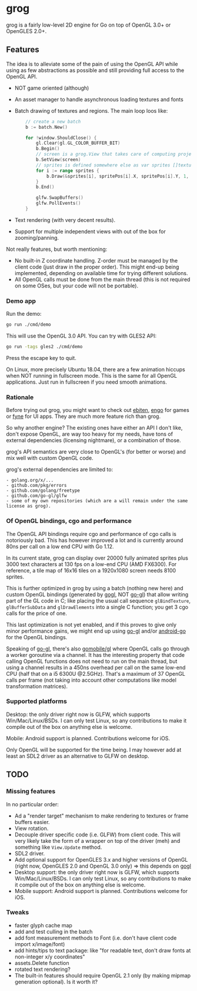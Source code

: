 # grog

grog is a fairly low-level 2D engine for Go on top of OpenGL 3.0+ or OpenGLES
2.0+.

## Features

The idea is to alleviate some of the pain of using the OpenGL API while using as
few abstractions as possible and still providing full access to the OpenGL API.

- NOT game oriented (although)
- An asset manager to handle asynchronous loading textures and fonts
- Batch drawing of textures and regions. The main loop loos like:

    ```go
        // create a new batch
        b := batch.New()

        for !window.ShouldClose() {
            gl.Clear(gl.GL_COLOR_BUFFER_BIT)
            b.Begin()
            // screen is a grog.View that takes care of computing projection matrices
            b.SetView(screen)
            // sprites is defined somewhere else as var sprites []texture.Region
            for i := range sprites {
                b.Draw(&sprites[i], spritePos[i].X, spritePos[i].Y, 1, 1, 0, color.NRGBA{A: 255})
            }
            b.End()

            glfw.SwapBuffers()
            glfw.PollEvents()
        }
    ```

- Text rendering (with very decent results).
- Support for multiple independent views with out of the box for
  zooming/panning.

Not really features, but worth mentioning:

- No built-in Z coordinate handling. Z-order must be managed by the client code
  (just draw in the proper order). This might end-up being implemented,
  depending on available time for trying different solutions.
- All OpenGL calls must be done from the main thread (this is not required on
  some OSes, but your code will not be portable).

### Demo app

Run the demo:

```bash
go run ./cmd/demo
```

This will use the OpenGL 3.0 API. You can try with GLES2 API:

```bash
go run -tags gles2 ./cmd/demo
```

Press the escape key to quit.

On Linux, more precisely Ubuntu 18.04, there are a few animation hiccups when
NOT running in fullscreen mode. This is the same for all OpenGL applications.
Just run in fullscreen if you need smooth animations.

### Rationale

Before trying out grog, you might want to check out [ebiten], [engo] for games
or [fyne] for UI apps. They are much more feature rich than grog.

So why another engine? The existing ones have either an API I don't like, don't
expose OpenGL, are way too heavy for my needs, have tons of external
dependencies (licensing nightmare), or a combination of those.

grog's API semantics are very close to OpenGL's (for better or worse) and mix well
with custom OpenGL code.

grog's external dependencies are limited to:

    - golang.org/x/...
    - github.com/pkg/errors
    - github.com/golang/freetype
    - github.com/go-gl/glfw
    - some of my own repositories (which are a will remain under the same license as grog).

### Of OpenGL bindings, cgo and performance

The OpenGL API bindings require cgo and performance of cgo calls is notoriously
bad. This has however improved a lot and is currently around 80ns per call on a
low end CPU with Go 1.12.

In its current state, grog can display over 20000 fully animated sprites plus
3000 text characters at 130 fps on a low-end CPU (AMD FX6300). For reference, a
tile map of 16x16 tiles on a 1920x1080 screen needs 8100 sprites.

This is further optimized in grog by using a batch (nothing new here) and custom
OpenGL bindings (generated by [gogl], NOT [go-gl]) that allow writing part of
the GL code in C; like placing the usual call sequence `glBindTexture`,
`glBufferSubData` and `glDrawElements` into a single C function; you get 3 cgo
calls for the price of one.

This last optimization is not yet enabled, and if this proves to give only minor
performance gains, we might end up using [go-gl] and/or [android-go] for the
OpenGL bindings.

Speaking of [go-gl], there's also [gomobile/gl] where OpenGL calls go through a
worker goroutine via a channel. It has the interesting property that code
calling OpenGL functions does not need to run on the main thread, but using a
channel results in a 450ns overhead per call on the same low-end CPU (half that
on a i5 6300U @2.5GHz). That's a maximum of 37 OpenGL calls per frame (not
taking into account other computations like model transformation matrices).

### Supported platforms

Desktop: the only driver right now is GLFW, which supports Win/Mac/Linux/BSDs. I
can only test Linux, so any contributions to make it compile out of the box on
anything else is welcome.

Mobile: Android support is planned. Contributions welcome for iOS.

Only OpenGL will be supported for the time being. I may however add at least
an SDL2 driver as an alternative to GLFW on desktop.

## TODO

### Missing features

In no particular order:

- Ad a "render target" mechanism to make rendering to textures or frame buffers
  easier.
- View rotation.
- Decouple driver specific code (i.e. GLFW) from client code. This will very
  likely take the form of a wrapper on top of the driver (meh) and something
  like `View.Update` method.
- SDL2 driver.
- Add optional support for OpenGLES 3.x and higher versions of OpenGL (right
  now, OpenGLES 2.0 and OpenGL 3.0 only) => this depends on [gogl]
- Desktop support: the only driver right now is GLFW, which supports
  Win/Mac/Linux/BSDs. I can only test Linux, so any contributions to make it
  compile out of the box on anything else is welcome.
- Mobile support: Android support is planned. Contributions welcome for iOS.

### Tweaks

- faster glyph cache map
- add and test culling in the batch
- add font measurement methods to Font (i.e. don't have client code import x/image/font)
- add hints/tips to text package: like "for readable text, don't draw fonts at non-integer x/y coordinates"
- assets.Delete function
- rotated text rendering?
- The built-in features should require OpenGL 2.1 only (by making mipmap generation optional). Is it worth it?

[ebiten]: https://ebiten.org
[gogl]: https://github.com/db47h/gogl
[go-gl]: https://github.com/go-gl/glow
[engo]: https://github.com/EngoEngine/engo
[fyne]: https://fyne.io/
[android-go]: https://github.com/xlab/android-go
[gomobile/gl]: https://godoc.org/golang.org/x/mobile/gl